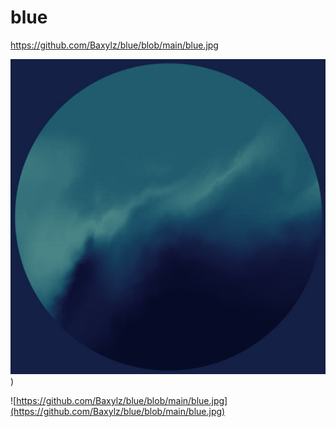 # blue

https://github.com/Baxylz/blue/blob/main/blue.jpg

![http://url/to/img.png](https://github.com/Baxylz/blue/blob/main/blue.jpg))

![https://github.com/Baxylz/blue/blob/main/blue.jpg](https://github.com/Baxylz/blue/blob/main/blue.jpg)
